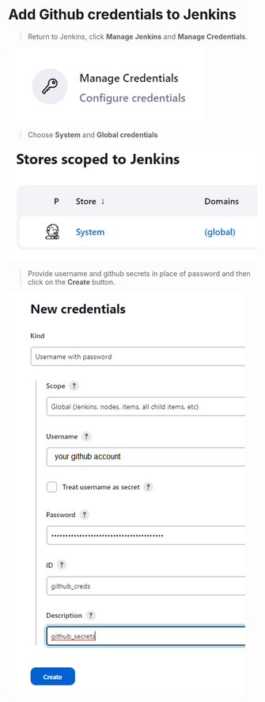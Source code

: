 # Add Github credentials to Jenkins

>Return to Jenkins, click **Manage Jenkins** and **Manage Credentials**.

![Picture 51](../assets/step5pic1manageCredentials.png)

>Choose **System** and **Global credentials**

![Picture 52](../assets/step5pic2system.png)

>Provide username and github secrets in place of password and then click on the **Create** button.

![Picture 53](../assets/step5pic3credentials.png)

<br/>
